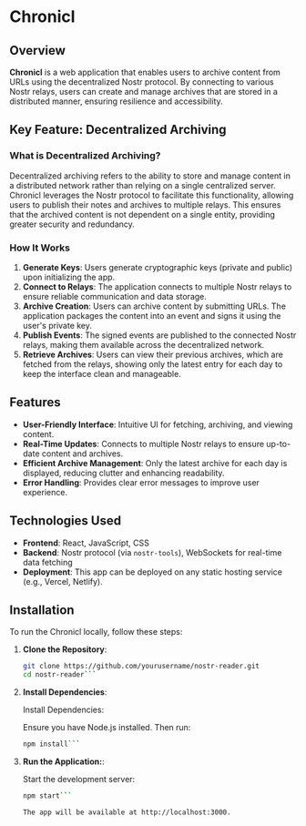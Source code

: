 # Chronicl

## Overview

**Chronicl** is a web application that enables users to archive content from URLs using the decentralized Nostr protocol. By connecting to various Nostr relays, users can create and manage archives that are stored in a distributed manner, ensuring resilience and accessibility.
## Key Feature: Decentralized Archiving

### What is Decentralized Archiving?

Decentralized archiving refers to the ability to store and manage content in a distributed network rather than relying on a single centralized server. Chronicl leverages the Nostr protocol to facilitate this functionality, allowing users to publish their notes and archives to multiple relays. This ensures that the archived content is not dependent on a single entity, providing greater security and redundancy.

### How It Works

1. **Generate Keys**: Users generate cryptographic keys (private and public) upon initializing the app.
2. **Connect to Relays**: The application connects to multiple Nostr relays to ensure reliable communication and data storage.
3. **Archive Creation**: Users can archive content by submitting URLs. The application packages the content into an event and signs it using the user's private key.
4. **Publish Events**: The signed events are published to the connected Nostr relays, making them available across the decentralized network.
5. **Retrieve Archives**: Users can view their previous archives, which are fetched from the relays, showing only the latest entry for each day to keep the interface clean and manageable.

## Features

- **User-Friendly Interface**: Intuitive UI for fetching, archiving, and viewing content.
- **Real-Time Updates**: Connects to multiple Nostr relays to ensure up-to-date content and archives.
- **Efficient Archive Management**: Only the latest archive for each day is displayed, reducing clutter and enhancing readability.
- **Error Handling**: Provides clear error messages to improve user experience.

## Technologies Used

- **Frontend**: React, JavaScript, CSS
- **Backend**: Nostr protocol (via `nostr-tools`), WebSockets for real-time data fetching
- **Deployment**: This app can be deployed on any static hosting service (e.g., Vercel, Netlify).

## Installation

To run the Chronicl locally, follow these steps:

1. **Clone the Repository**:

   ```bash
   git clone https://github.com/yourusername/nostr-reader.git
   cd nostr-reader```

2. **Install Dependencies**:

    Install Dependencies:

    Ensure you have Node.js installed. Then run:
     ```bash
     npm install```

3. **Run the Application:**:

    Start the development server:

    ```bash
    npm start```

    The app will be available at http://localhost:3000.
